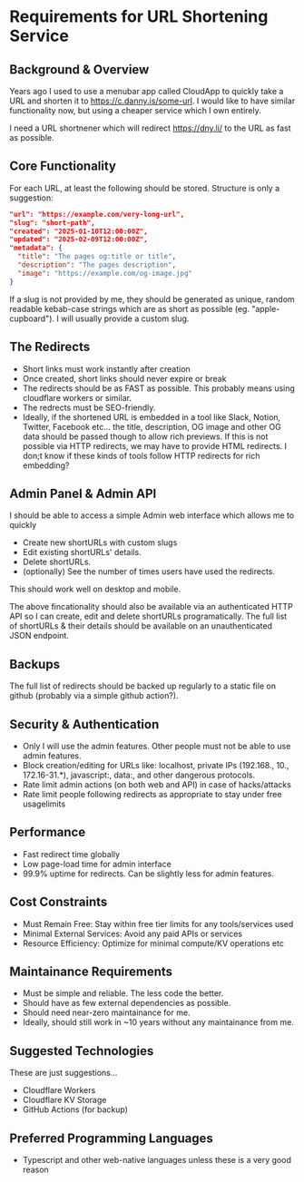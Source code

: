 # Requirements for URL Shortening Service

## Background & Overview

Years ago I used to use a menubar app called CloudApp to quickly take a URL and shorten it to https://c.danny.is/some-url. I would like to have similar functionality now, but using a cheaper service which I own entirely.

I need a URL shortnener which will redirect https://dny.li/<slug> to the URL as fast as possible.

## Core Functionality

For each URL, at least the following should be stored. Structure is only a suggestion:

```json
"url": "https://example.com/very-long-url",
"slug": "short-path",
"created": "2025-01-10T12:00:00Z",
"updated": "2025-02-09T12:00:00Z",
"metadata": {
  "title": "The pages og:title or title",
  "description": "The pages description",
  "image": "https://example.com/og-image.jpg"
}
```

If a slug is not provided by me, they should be generated as unique, random readable kebab-case strings which are as short as possible (eg. "apple-cupboard"). I will usually provide a custom slug.

## The Redirects

- Short links must work instantly after creation
- Once created, short links should never expire or break
- The redirects should be as FAST as possible. This probably means using cloudflare workers or similar.
- The redrects must be SEO-friendly.
- Ideally, if the shortened URL is embedded in a tool like Slack, Notion, Twitter, Facebook etc... the title, description, OG image and other OG data should be passed though to allow rich previews. If this is not possible via HTTP redirects, we may have to provide HTML redirects. I don;t know if these kinds of tools follow HTTP redirects for rich embedding?

## Admin Panel & Admin API

I should be able to access a simple Admin web interface which allows me to quickly

- Create new shortURLs with custom slugs
- Edit existing shortURLs' details.
- Delete shortURLs.
- (optionally) See the number of times users have used the redirects.

This should work well on desktop and mobile.

The above fincationality should also be available via an authenticated HTTP API so I can create, edit and delete shortURLs programatically. The full list of shortURLs & their details should be available on an unauthenticated JSON endpoint.

## Backups

The full list of redirects should be backed up regularly to a static file on github (probably via a simple github action?).

## Security & Authentication

- Only I will use the admin features. Other people must not be able to use admin features.
- Block creation/editing for URLs like: localhost, private IPs (192.168., 10., 172.16-31.\*), javascript:, data:, and other dangerous protocols.
- Rate limit admin actions (on both web and API) in case of hacks/attacks
- Rate limit people following redirects as appropriate to stay under free usagelimits

## Performance

- Fast redirect time globally
- Low page-load time for admin interface
- 99.9% uptime for redirects. Can be slightly less for admin features.

## Cost Constraints

- Must Remain Free: Stay within free tier limits for any tools/services used
- Minimal External Services: Avoid any paid APIs or services
- Resource Efficiency: Optimize for minimal compute/KV operations etc

## Maintainance Requirements

- Must be simple and reliable. The less code the better.
- Should have as few external dependencies as possible.
- Should need near-zero maintainance for me.
- Ideally, should still work in ~10 years without any maintainance from me.

## Suggested Technologies

These are just suggestions...

- Cloudflare Workers
- Cloudflare KV Storage
- GitHub Actions (for backup)

## Preferred Programming Languages

- Typescript and other web-native languages unless these is a very good reason

